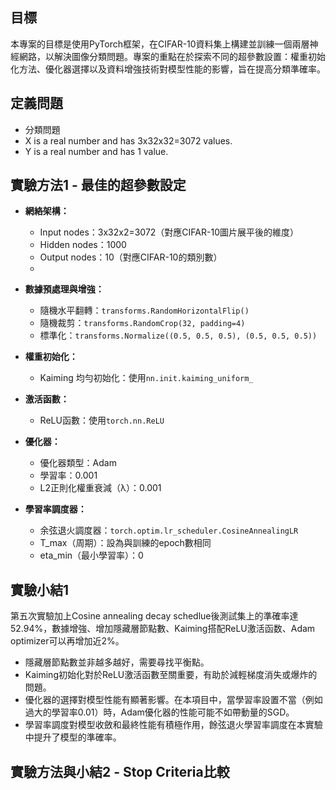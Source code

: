 ## 目標
本專案的目標是使用PyTorch框架，在CIFAR-10資料集上構建並訓練一個兩層神經網路，以解決圖像分類問題。專案的重點在於探索不同的超參數設置：權重初始化方法、優化器選擇以及資料增強技術對模型性能的影響，旨在提高分類準確率。
## 定義問題
  - 分類問題
  - X is a real number and has 3x32x32=3072 values.
  - Y is a real number and has 1 value.
## 實驗方法1 - 最佳的超參數設定
- **網絡架構：**
  - Input nodes：3x32x2=3072（對應CIFAR-10圖片展平後的維度）
  - Hidden nodes：1000
  - Output nodes：10（對應CIFAR-10的類別數）
  - 
- **數據預處理與增強：**
  - 隨機水平翻轉：`transforms.RandomHorizontalFlip()`
  - 隨機裁剪：`transforms.RandomCrop(32, padding=4)`
  - 標準化：`transforms.Normalize((0.5, 0.5, 0.5), (0.5, 0.5, 0.5))`

- **權重初始化：**
  - Kaiming 均勻初始化：使用`nn.init.kaiming_uniform_`

- **激活函數：**
  - ReLU函數：使用`torch.nn.ReLU`

- **優化器：**
  - 優化器類型：Adam
  - 學習率：0.001
  - L2正則化權重衰減（λ）：0.001

- **學習率調度器：**
  - 余弦退火調度器：`torch.optim.lr_scheduler.CosineAnnealingLR`
  - T_max（周期）：設為與訓練的epoch數相同
  - eta_min（最小學習率）：0


## 實驗小結1
第五次實驗加上Cosine annealing decay schedlue後測試集上的準確率達52.94%，數據增強、增加隱藏層節點數、Kaiming搭配ReLU激活函数、Adam optimizer可以再增加近2%。
- 隱藏層節點數並非越多越好，需要尋找平衡點。
- Kaiming初始化對於ReLU激活函數至關重要，有助於減輕梯度消失或爆炸的問題。
- 優化器的選擇對模型性能有顯著影響。在本項目中，當學習率設置不當（例如過大的學習率0.01）時，Adam優化器的性能可能不如帶動量的SGD。
- 學習率調度對模型收斂和最終性能有積極作用，餘弦退火學習率調度在本實驗中提升了模型的準確率。

## 實驗方法與小結2 - Stop Criteria比較
